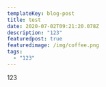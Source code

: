 ```yaml
---
templateKey: blog-post
title: test
date: 2020-07-02T09:21:20.078Z
description: "123"
featuredpost: true
featuredimage: /img/coffee.png
tags:
  - "123"
---
```

123